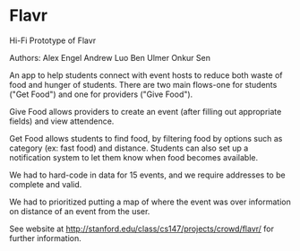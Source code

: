 Flavr
=====
Hi-Fi Prototype of Flavr

Authors:
Alex Engel
Andrew Luo
Ben Ulmer
Onkur Sen

An app to help students connect with event hosts to reduce both waste of food and hunger of students. There are two main flows-one for students ("Get Food") and one for providers ("Give Food"). 

Give Food allows providers to create an event (after filling out appropriate fields) and view attendence.

Get Food allows students to find food, by filtering food by options such as category (ex: fast food) and distance. Students can also set up a notification system to let them know when food becomes available.

We had to hard-code in data for 15 events, and we require addresses to be complete and valid.

We had to prioritized putting a map of where the event was over information on distance of an event from the user.

See website at http://stanford.edu/class/cs147/projects/crowd/flavr/ for further information.
